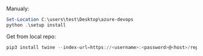 Manualy:

```powershell
Set-Location C:\users\test\Desktop\azure-devops
python .\setup install
```
Get from local repo:
```powershell
pip3 install twine --index-url=https://<username>:<password>@<host>/repository/<repository_name>/simple
```
